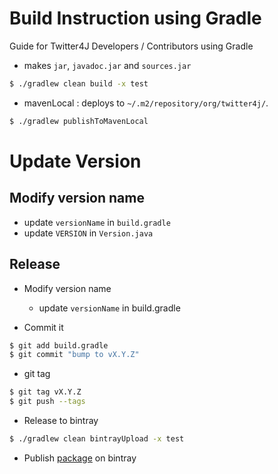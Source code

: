 Build Instruction using Gradle
==============================

Guide for Twitter4J Developers / Contributors using Gradle

- makes ```jar```, ```javadoc.jar``` and ```sources.jar```

```bash
$ ./gradlew clean build -x test
```

- mavenLocal : deploys to ```~/.m2/repository/org/twitter4j/```.
```bash
$ ./gradlew publishToMavenLocal
```


Update Version
==============

Modify version name
-------------------

- update ```versionName```  in ```build.gradle```
- update ```VERSION``` in ```Version.java```


Release
-------

- Modify version name
  - update ```versionName```  in build.gradle

- Commit it
```bash
$ git add build.gradle
$ git commit "bump to vX.Y.Z"
```

- git tag
```bash
$ git tag vX.Y.Z
$ git push --tags
```

- Release to bintray
```bash
$ ./gradlew clean bintrayUpload -x test
```

- Publish [package](https://bintray.com/takke/maven/twitter4j-takke-mod) on bintray


